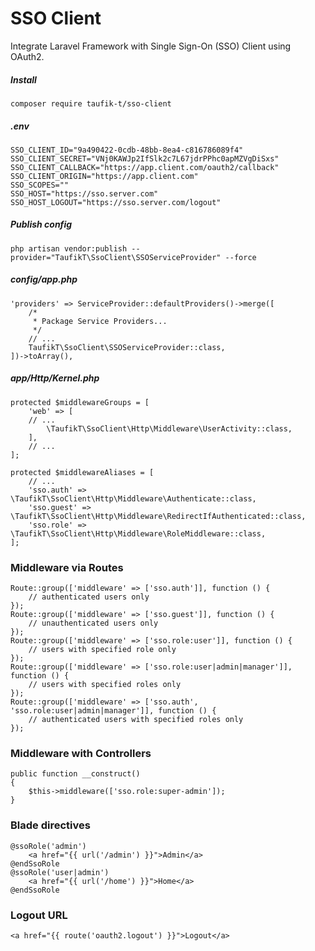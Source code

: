 # SSO Client

Integrate Laravel Framework with Single Sign-On (SSO) Client using OAuth2.

##### Install

    composer require taufik-t/sso-client

##### .env

    SSO_CLIENT_ID="9a490422-0cdb-48bb-8ea4-c816786089f4"
    SSO_CLIENT_SECRET="VNj0KAWJp2IfSlk2c7L67jdrPPhc0apMZVgDiSxs"
    SSO_CLIENT_CALLBACK="https://app.client.com/oauth2/callback"
    SSO_CLIENT_ORIGIN="https://app.client.com"
    SSO_SCOPES=""
    SSO_HOST="https://sso.server.com"
    SSO_HOST_LOGOUT="https://sso.server.com/logout"

##### Publish config

    php artisan vendor:publish --provider="TaufikT\SsoClient\SSOServiceProvider" --force

##### config/app.php

    'providers' => ServiceProvider::defaultProviders()->merge([
        /*
         * Package Service Providers...
         */
        // ...
        TaufikT\SsoClient\SSOServiceProvider::class,
    ])->toArray(),

##### app/Http/Kernel.php

    protected $middlewareGroups = [
        'web' => [
        // ...
            \TaufikT\SsoClient\Http\Middleware\UserActivity::class,
        ],
        // ...
    ];

    protected $middlewareAliases = [
        // ...
        'sso.auth' => \TaufikT\SsoClient\Http\Middleware\Authenticate::class,
        'sso.guest' => \TaufikT\SsoClient\Http\Middleware\RedirectIfAuthenticated::class,
        'sso.role' => \TaufikT\SsoClient\Http\Middleware\RoleMiddleware::class,
    ];

### Middleware via Routes

    Route::group(['middleware' => ['sso.auth']], function () {
        // authenticated users only
    });
    Route::group(['middleware' => ['sso.guest']], function () {
        // unauthenticated users only
    });
    Route::group(['middleware' => ['sso.role:user']], function () {
        // users with specified role only
    });
    Route::group(['middleware' => ['sso.role:user|admin|manager']], function () {
        // users with specified roles only
    });
    Route::group(['middleware' => ['sso.auth', 'sso.role:user|admin|manager']], function () {
        // authenticated users with specified roles only
    });

### Middleware with Controllers

    public function __construct()
    {
        $this->middleware(['sso.role:super-admin']);
    }

### Blade directives

    @ssoRole('admin')
        <a href="{{ url('/admin') }}">Admin</a>
    @endSsoRole
    @ssoRole('user|admin')
        <a href="{{ url('/home') }}">Home</a>
    @endSsoRole

### Logout URL

    <a href="{{ route('oauth2.logout') }}">Logout</a>
